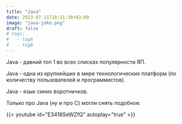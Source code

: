 ```yaml
---
title: "Java"
date: 2023-07-11T18:31:38+03:00
image: "java-joke.png"
draft: false
# tags:
#   - tagA
#   - tagB
---
```


Java - давний топ 1 во всех списках популярности ЯП.

Java - одна из крупнейших в мире технологических платформ (по количеству пользователей и программистов).

Java - язык синих воротничков.


Только про Java (ну и про С) могли снять подобное:

{{< youtube id="E3418SeWZfQ" autoplay="true" >}}